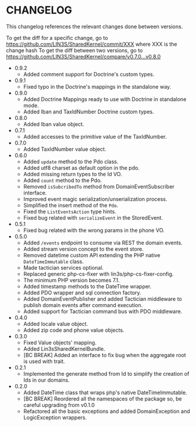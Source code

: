 # CHANGELOG

This changelog references the relevant changes done between versions.

To get the diff for a specific change, go to https://github.com/LIN3S/SharedKernel/commit/XXX where XXX is the change hash 
To get the diff between two versions, go to https://github.com/LIN3S/SharedKernel/compare/v0.7.0...v0.8.0

* 0.9.2
    * Added comment support for Doctrine's custom types.
* 0.9.1
    * Fixed typo in the Doctrine's mappings in the standalone way.
* 0.9.0
    * Added Doctrine Mappings ready to use with Doctrine in standalone mode.
    * Added Iban and TaxIdNumber Doctrine custom types.
* 0.8.0
    * Added Iban value object.
* 0.7.1
    * Added accesses to the primitive value of the TaxIdNumber.
* 0.7.0
    * Added TaxIdNumber value object.
* 0.6.0
    * Added `update` method to the Pdo class.
    * Added utf8 charset as default option in the pdo.
    * Added missing return types to the Id VO.
    * Added `count` method to the Pdo.
    * Removed `isSubcribedTo` method from DomainEventSubscriber interface.
    * Improved event magic serialization/unserialization process.
    * Simplified the insert method of the `Pdo`.
    * Fixed the `ListEventsAction` type hints.
    * Fixed bug related with `serializeEvent` in the StoredEvent.
* 0.5.1
    * Fixed bug related with the wrong params in the phone VO.
* 0.5.0
    * Added `/events` endpoint to consume via REST the domain events.
    * Added stream version concept to the event store.
    * Removed datetime custom API extending the PHP native `DateTimeImmutable` class.
    * Made tactician services optional.
    * Replaced generic php-cs-fixer with lin3s/php-cs-fixer-config.
    * The minimum PHP version becomes 7.1.
    * Added timestamp methods to the DateTime wrapper.
    * Added PDO wrapper and sql connection factory.
    * Added DomainEventPublisher and added Tactician middleware to publish domain events after command execution.
    * Added support for Tactician command bus with PDO middleware.
* 0.4.0
    * Added locale value object.
    * Added zip code and phone value objects.
* 0.3.0
    * Fixed Value objects' mapping.
    * Added Lin3sSharedKernelBundle.
    * [BC BREAK] Added an interface to fix bug when the aggregate root is used with trait.
* 0.2.1
    * Implemented the generate method from Id to simplify the creation of Ids in our domains.
* 0.2.0
    * Added DateTime class that wraps php's native DateTimeImmutable.
    * [BC BREAK] Reordered all the namespaces of the package so, be careful upgrading from v0.1.0
    * Refactored all the basic exceptions and added DomainException and LogicException wrappers.
